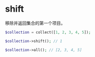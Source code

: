 # shift

移除并返回集合的第一个项目。

```php
$collection = collect([1, 2, 3, 4, 5]);

$collection->shift(); // 1

$collection->all(); // [2, 3, 4, 5]
```
